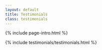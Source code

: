 ```yaml
---
layout: default
title: Testimonials
class: testimonials
---
```

{% include page-intro.html %}

{% include testimonials/testimonials.html %}